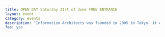 ```yaml
---
title: OPEN DAY Saturday 21st of June FREE ENTRANCE
layout: event
category: events
description: "Information Architects was founded in 2005 in Tokyo. It quickly grew into “one of the most famous design agencies in the world” (Corriere Della Sera). Our websites.MORE INFO"
fee: yes
---
```


